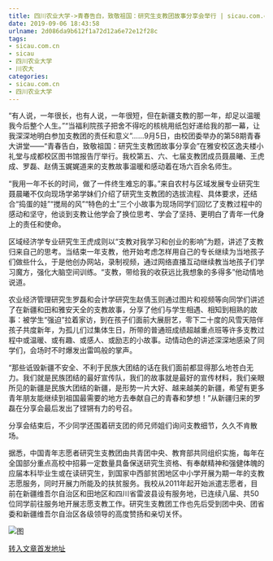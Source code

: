 ```yaml
---
title: 四川农业大学->青春告白，致敬祖国：研究生支教团故事分享会举行 | sicau.com.cn
date: 2019-09-06 18:43:58
urlname: 2d086da9b612f1a72d12a6e72e12f28c
tags: 
- sicau.com.cn
- sicau
- 四川农业大学
- 川农大
categories:
- sicau.com.cn
- 四川农业大学
---
```



“有人说，一年很长，也有人说，一年很短，但在新疆支教的那一年，却足以温暖我今后整个人生。”“当福利院孩子把舍不得吃的核桃用纸包好递给我的那一幕，让我深深地明白参加支教团的责任和意义”……9月5日，由校团委举办的第58期青春大讲堂——“青春告白，致敬祖国：研究生支教团故事分享会”在雅安校区逸夫楼小礼堂与成都校区图书馆报告厅举行。我校第五、六、七届支教团成员聂晨曦、王虎成、罗磊、赵倩玉娓娓道来的支教故事温暖和感动着在场六百余名师生。

“我用一年不长的时间，做了一件终生难忘的事。”来自农村与区域发展专业研究生聂晨曦不仅向现场学弟学妹们介绍了研究生支教团的选拔流程、具体要求，还结合“捣蛋的娃”“搅局的风”“特色的土”三个小故事为现场同学们回忆了支教过程中的感动和坚守，他谈到支教让他学会了换位思考、学会了坚持、更明白了青年一代身上的责任和使命。

区域经济学专业研究生王虎成则以“支教对我学习和创业的影响”为题，讲述了支教归来自己的思考。当结束一年支教，他开始考虑怎样用自己的专长继续为当地孩子们做些什么，于是他创办网站，录制视频，通过网络直播互动继续教当地孩子们学习魔方，强化大脑空间训练。“支教，带给我的收获远比我想象的多得多”他动情地说道。

农业经济管理研究生罗磊和会计学研究生赵倩玉则通过图片和视频等向同学们讲述了在新疆和田和雅安天全的支教故事，分享了他们与学生相遇、相知到相熟的故事：被学生“强迫”拉着家访，到在孩子们面前大展厨艺，零下二十度的风雪天陪伴孩子共度新年，为孤儿们过集体生日，所带的普通班成绩超越重点班等许多支教过程中或温暖、或有趣、或感人、或励志的小故事。动情动色的讲述深深地感染了同学们，会场时不时爆发出雷鸣般的掌声。

“那些诋毁新疆不安全、不利于民族大团结的话在我们面前都显得那么地苍白无力。我们就是民族团结的最好宣传队，我们的故事就是最好的宣传材料，我们亲眼所见的新疆是民族大团结的新疆，是形势一片大好、越来越美的新疆，希望有更多青年朋友能继续到祖国最需要的地方去奉献自己的青春和梦想！”从新疆归来的罗磊在分享会最后发出了铿锵有力的号召。

分享会结束后，不少同学还围着研支团的师兄师姐们询问支教细节，久久不肯散场。

据悉，中国青年志愿者研究生支教团由共青团中央、教育部共同组织实施，每年在全国部分重点高校中招募一定数量具备保送研究生资格、有奉献精神和强健体魄的应届本科毕业生或在读研究生，到国家中西部贫困地区中小学开展为期一年的支教志愿服务，同时开展力所能及的扶贫服务。我校从2011年起开始派遣志愿者，目前在新疆维吾尔自治区和田地区和四川省雷波县设有服务地，已连续八届、共50位同学前往服务地开展志愿支教工作。研究生支教团工作也先后受到团中央、团省委和新疆维吾尔自治区各级领导的高度赞扬和亲切关怀。



![图](https://news.sicau.edu.cn/__local/E/BD/2E/BF7CA1615DCE32D9BDF0B1999C6_83B9276D_30A3D.jpg)

[转入文章首发地址](https://news.sicau.edu.cn/info/1078/53179.htm)
